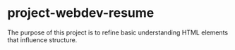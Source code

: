# project-webdev-resume
The purpose of this project is to refine basic understanding HTML elements that influence structure.
